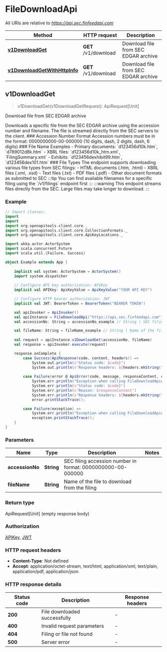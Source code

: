 # FileDownloadApi

All URIs are relative to *https://api.sec.finfeedapi.com*

Method | HTTP request | Description
------------- | ------------- | -------------
[**v1DownloadGet**](FileDownloadApi.md#v1DownloadGet) | **GET** /v1/download | Download file from SEC EDGAR archive
[**v1DownloadGetWithHttpInfo**](FileDownloadApi.md#v1DownloadGetWithHttpInfo) | **GET** /v1/download | Download file from SEC EDGAR archive



## v1DownloadGet

> v1DownloadGet(v1DownloadGetRequest): ApiRequest[Unit]

Download file from SEC EDGAR archive

Downloads a specific file from the SEC EDGAR archive using the accession number and filename. The file is streamed directly from the SEC servers to the client.  ### Accession Number Format Accession numbers must be in the format: 0000000000-00-000000 (10 digits, dash, 2 digits, dash, 6 digits)  ### File Name Examples - Primary documents: &#x60;d123456d10k.htm&#x60;, &#x60;d789012d8k.htm&#x60; - XBRL files: &#x60;d123456d10k_htm.xml&#x60;, &#x60;FilingSummary.xml&#x60; - Exhibits: &#x60;d123456dexhibit99.htm&#x60;, &#x60;d123456dex101.htm&#x60;  ### File Types The endpoint supports downloading various file types from SEC filings: - HTML documents (.htm, .html) - XBRL files (.xml, .xsd) - Text files (.txt) - PDF files (.pdf) - Other document formats as submitted to SEC  :::tip You can find available filenames for a specific filing using the &#x60;/v1/filings&#x60; endpoint first :::  :::warning This endpoint streams files directly from the SEC. Large files may take longer to download. :::

### Example

```scala
// Import classes:
import 
import 
import org.openapitools.client.core._
import org.openapitools.client.core.CollectionFormats._
import org.openapitools.client.core.ApiKeyLocations._

import akka.actor.ActorSystem
import scala.concurrent.Future
import scala.util.{Failure, Success}

object Example extends App {
    
    implicit val system: ActorSystem = ActorSystem()
    import system.dispatcher
    
    // Configure API key authorization: APIKey
    implicit val APIKey: ApiKeyValue = ApiKeyValue("YOUR API KEY")

    // Configure HTTP bearer authorization: JWT
    implicit val JWT: BearerToken = BearerToken("BEARER TOKEN")

    val apiInvoker = ApiInvoker()
    val apiInstance = FileDownloadApi("https://api.sec.finfeedapi.com")
    val accessionNo: String = accessionNo_example // String | SEC filing accession number in format: 0000000000-00-000000

    val fileName: String = fileName_example // String | Name of the file to download from the filing
    
    val request = apiInstance.v1DownloadGet(accessionNo, fileName)
    val response = apiInvoker.execute(request)

    response.onComplete {
        case Success(ApiResponse(code, content, headers)) =>
            System.out.println(s"Status code: $code}")
            System.out.println(s"Response headers: ${headers.mkString(", ")}")
        
        case Failure(error @ ApiError(code, message, responseContent, cause, headers)) =>
            System.err.println("Exception when calling FileDownloadApi#v1DownloadGet")
            System.err.println(s"Status code: $code}")
            System.err.println(s"Reason: $responseContent")
            System.err.println(s"Response headers: ${headers.mkString(", ")}")
            error.printStackTrace();

        case Failure(exception) => 
            System.err.println("Exception when calling FileDownloadApi#v1DownloadGet")
            exception.printStackTrace();
    }
}
```

### Parameters


Name | Type | Description  | Notes
------------- | ------------- | ------------- | -------------
 **accessionNo** | **String**| SEC filing accession number in format: 0000000000-00-000000 |
 **fileName** | **String**| Name of the file to download from the filing |

### Return type


ApiRequest[Unit] (empty response body)

### Authorization

[APIKey](../README.md#APIKey), [JWT](../README.md#JWT)

### HTTP request headers

- **Content-Type**: Not defined
- **Accept**: application/octet-stream, text/html, application/xml, text/plain, application/pdf, application/json

### HTTP response details
| Status code | Description | Response headers |
|-------------|-------------|------------------|
| **200** | File downloaded successfully |  -  |
| **400** | Invalid request parameters |  -  |
| **404** | Filing or file not found |  -  |
| **500** | Server error |  -  |

